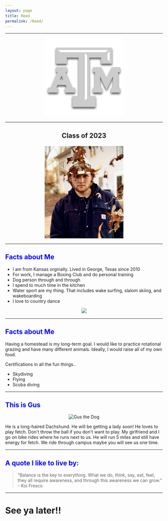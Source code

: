 ```yaml
---
layout: page
title: Reed
permalink: /Reed/
---
```


***  
<center>
    <img src="/assets/img/Reed/Tamu.png" alt="Gig'em!" style="width:50%;">
	
</center>


*** 
## <p style="text-align:center">Class of 2023</p>


<center>
<img src="/assets/img/Reed/Photo of me.jpg" style="width:50%;">
</center>

***  
## <font color="blue">Facts about Me </font>
- I am from Kansas orginally. Lived in George, Texas since 2010
- For work, I manage a Boxing Club and do personal training
- Dog person through and through
- I spend to much time in the kitchen
- Water sport are my thing. That includes wake surfing, slalom skiing, and wakeboarding
- I love to country dance

<center>
<img src="/assets/img/Reed/Slalom.PNG" style="width:50%;">
</center>

***

## <font color="blue">Facts about Me </font>


Having a homestead is my long-term goal. I would like to practice rotational grazing and have many different animals. Ideally, I would raise all of my own food.

Certifications in all the fun things..
- Skydiving
- Flying
- Scuba diving


***

## <font color="blue">This is Gus </font>

<center>
<img src="/assets/img/Reed/Gus.JPG" alt="Gus the Dog" style="width:50%;">
</center>

He is a long-haired Dachshund. He will be getting a lady soon! He loves to play fetch. Don't throw the ball if you don't want to play. My girlfriend and I go on bike rides where he runs next to us. He will run 5 miles and still have energy for fetch. We ride through campus maybe you will see us one time. 

***
## <font color="blue"> A quote I like to live by: </font>

> “Balance is the key to everything. What we do, think, say, eat, feel, they all require awareness, and through this awareness we can grow.”
 \- Koi Fresco

***




# See ya later!!
